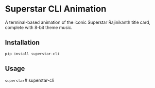 # Superstar CLI Animation

A terminal-based animation of the iconic Superstar Rajinikanth title card, complete with 8-bit theme music.

## Installation
`pip install superstar-cli`

## Usage
`superstar`#   s u p e r s t a r - c l i  
 